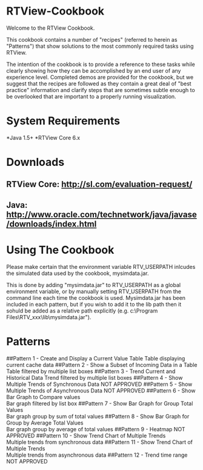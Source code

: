 # RTView-Cookbook

Welcome to the RTView Cookbook.

This cookbook contains a number of "recipes" (referred to herein as "Patterns") that show solutions to the most commonly required tasks using RTView.

The intention of the cookbook is to provide a reference to these tasks while clearly showing how they can be accomplished by an end user of any experience level. Completed demos are provided for the cookbook, but we suggest that the recipes are followed as they contain a great deal of "best practice" information and clarify steps that are sometimes subtle enough to be overlooked that are important to a properly running visualization.

# System Requirements
*Java 1.5+
*RTView Core 6.x

# Downloads
## RTView Core: http://sl.com/evaluation-request/
## Java: http://www.oracle.com/technetwork/java/javase/downloads/index.html

# Using The Cookbook

Please make certain that the environment variable RTV_USERPATH inlcudes the simulated data used by the cookbook, mysimdata.jar.

This is done by adding "mysimdata.jar" to RTV_USERPATH as a global environment variable, or by manually setting RTV_USERPATH from the command line each time the cookbook is used. Mysimdata.jar has been included in each pattern, but if you wish to add it to the lib path then it sohuld be added as a relative path explicitly (e.g. c:\Program Files\RTV_xxx\lib\mysimdata.jar").

# Patterns

##Pattern 1 - Create and Display a Current Value Table
Table displaying current cache data
##Pattern 2 - Show a Subset of Incoming Data in a Table
Table filtered by multiple list boxes
##Pattern 3 - Trend Current and Historical Data
Trend filtered by multiple list boxes
##Pattern 4 - Show Multiple Trends of Synchronous Data
NOT APPROVED
##Pattern 5 - Show Multiple Trends of Asynchronous Data
NOT APPROVED
##Pattern 6 - Show Bar Graph to Compare values   
Bar graph filtered by list box
##Pattern 7 - Show Bar Graph for Group Total Values   
Bar graph group by sum of total values
##Pattern 8 - Show Bar Graph for Group by Average Total Values   
Bar graph group by average of total values
##Pattern 9 - Heatmap
NOT APPROVED
##Pattern 10 - Show Trend Chart of Multiple Trends      
Multiple trends from synchronous data
##Pattern 11 - Show Trend Chart of Multiple Trends      
Multiple trends from asynchronous data
##Pattern 12 - Trend time range
NOT APPROVED





